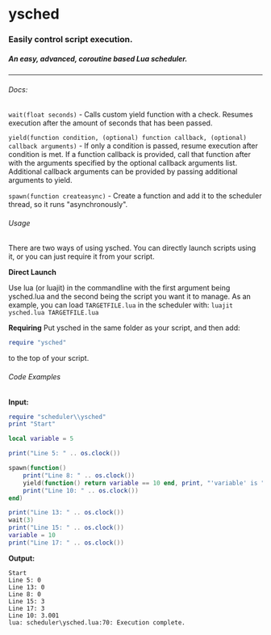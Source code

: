 # ysched
### Easily control script execution.
##### An easy, advanced, coroutine based Lua scheduler. 


***


###### Docs: 

`wait(float seconds)` - Calls custom yield function with a check. Resumes execution after the amount of seconds that has been passed.

`yield(function condition, (optional) function callback, (optional) callback arguments)` - If only a condition is passed, resume execution after condition is met. If a function callback is provided, call that function after with the arguments specified by the optional callback arguments list. Additional callback arguments can be provided by passing additional arguments to yield. 

`spawn(function createasync)` - Create a function and add it to the scheduler thread, so it runs "asynchronously". 


###### Usage
There are two ways of using ysched. You can directly launch scripts using it, or you can just require it from your script. 


**Direct Launch**

Use lua (or luajit) in the commandline with the first argument being ysched.lua and the second being the script you want it to manage. As an example, you can load `TARGETFILE.lua` in the scheduler with: `luajit ysched.lua TARGETFILE.lua`

**Requiring**
Put ysched in the same folder as your script, and then add: 
```lua
require "ysched"
```
to the top of your script. 

###### Code Examples

**Input:**
```lua
require "scheduler\\ysched"
print "Start"

local variable = 5

print("Line 5: " .. os.clock())

spawn(function()
    print("Line 8: " .. os.clock())
    yield(function() return variable == 10 end, print, "'variable' is " .. variable)
    print("Line 10: " .. os.clock())
end)

print("Line 13: " .. os.clock())
wait(3)
print("Line 15: " .. os.clock())
variable = 10
print("Line 17: " .. os.clock())
```

**Output:**
```
Start
Line 5: 0
Line 13: 0
Line 8: 0
Line 15: 3
Line 17: 3
Line 10: 3.001
lua: scheduler\ysched.lua:70: Execution complete.
```
